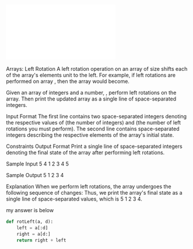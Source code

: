 ![problem](hackeRank-problem/hackerRank-2018-07-05.pdf)

Arrays: Left Rotation
A left rotation operation on an array of size shifts each of the array's elements unit to the left. For
example, if left rotations are performed on array , then the array would become.

Given an array of integers and a number, , perform left rotations on the array. Then print the
updated array as a single line of space-separated integers.

Input Format
The first line contains two space-separated integers denoting the respective values of (the number of
integers) and (the number of left rotations you must perform).
The second line contains space-separated integers describing the respective elements of the array's
initial state.

Constraints
Output Format
Print a single line of space-separated integers denoting the final state of the array after performing
left rotations.

Sample Input
5 4
1 2 3 4 5

Sample Output
5 1 2 3 4

Explanation
When we perform left rotations, the array undergoes the following sequence of changes:
Thus, we print the array's final state as a single line of space-separated values, which is 5 1 2 3 4.


my answer is below

```python
def rotLeft(a, d):
    left = a[:d]
    right = a[d:]
    return right + left
```